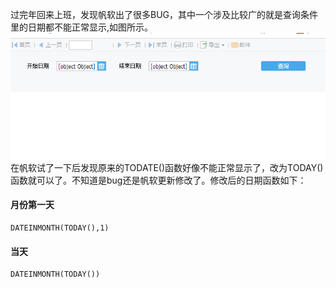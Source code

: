 过完年回来上班，发现帆软出了很多BUG，其中一个涉及比较广的就是查询条件里的日期都不能正常显示,如图所示。
![](https://github.com/Beancc/Main/blob/master/img/%E5%B8%86%E8%BD%AF%E6%97%A5%E6%9C%9F%E6%98%BE%E7%A4%BA%E9%94%99%E8%AF%AF.png)  
在帆软试了一下后发现原来的TODATE()函数好像不能正常显示了，改为TODAY()函数就可以了。不知道是bug还是帆软更新修改了。修改后的日期函数如下：  
#### 月份第一天
```
DATEINMONTH(TODAY(),1)
```  
#### 当天
```
DATEINMONTH(TODAY())
```
